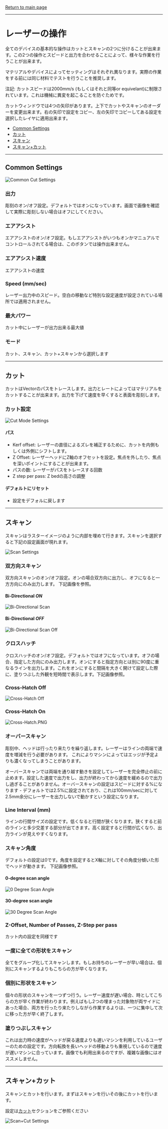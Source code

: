 [Return to main page](README.md)

----

# レーザーの操作 

全てのデバイスの基本的な操作はカットとスキャンの2つに分けることが出来ます。この2つの操作とスピードと出力を合わせることによって、様々な作業を行うことが出来ます。

マテリアルやデバイスによってセッティングはそれぞれ異なります。実際の作業をする前には同じ材料でテストを行うことを推奨します。

注記: カットスピードは2000mm/s (もしくはそれと同等or equivelant)に制限されています。これは機械に異変を起こることを防ぐためです。

カットウィンドウでは4つの矢印があります。上下でカットやスキャンのオーダーを変更出来ます。右の矢印で設定をコピー、左の矢印でコピーしてある設定を選択したレイヤに適用出来ます。

* [Common Settings](#common) 
* [カット](#cut)
* [スキャン](#scan)
* [スキャン+カット](#scancut)


<a name="common"></a>

-----------------
## Common Settings
![Common Cut Settings](/img/CutSettingsCommon.PNG)

### 出力
彫刻のオン/オフ設定。デフォルトではオンになっています。画面で画像を確認して実際に彫刻しない場合はオフにしてください。

### エアアシスト
エアアシストのオン/オフ設定。もしエアアシストがいつもオンかマニュアルでコントロールされてる場合は、このボタンでは操作出来ません。
<a name="speed"></a>

### エアアシスト速度

エアアシストの速度

### Speed (mm/sec)
レーザー出力中のスピード。空白の移動など特別な設定速度が設定されている場所では適用されません。

### 最大パワー
カット中にレーザーが出力出来る最大値

### モード
カット、スキャン、カット+スキャンから選択します

<a name="Cut"></a>

------------------
## カット
カットはVectorのパスをトレースします。出力とレートによってはマテリアルをカットすることが出来ます。出力を下げて速度を早くすると表面を彫刻します。

### カット設定

![Cut Mode Settings](/img/CutSettingsAdditional.PNG)


#### パス
* Kerf offset: レーザーの直径によるズレを補正するために、カットを内側もしくは外側にシフトします。
* Z Offset: レーザーヘッドにZ軸のオフセットを設定。焦点を外したり、焦点を深いポイントにすることが出来ます。
* パスの数: レーザーがパスをトレースする回数
* Z step per pass: Z bedの高さの調整

#### デフォルトにリセット
* 設定をデフォルに戻します

<a name="scan"></a>

-------------------
## スキャン
スキャンはラスターイメージのように内部を埋めて行きます。スキャンを選択すると下記の設定画面が現れます。

![Scan Settings](/img/ScanSettingsAdditional.PNG)
<a name="bidirectional"></a>
### 双方向スキャン
双方向スキャンのオン/オフ設定。オンの場合双方向に出力し、オフになると一方方向にのみ出力します。
下記画像を参照。

#### Bi-Directional *ON*
![Bi-Directional Scan](/img/Bi-Directional.PNG)

#### Bi-Directional *OFF*
![Bi-Directional Scan Off](/img/Bi-Directional-Off.PNG)
<a name="crosshatch"></a>
### クロスハッチ
クロスハッチのオン/オフ設定。デフォルトではオフになっています。オフの場合、指定した方向にのみ出力します。オンにすると指定方向とは別に90度に重なるラインを出力します。これをオンにすると間隔を大きく開けて設定した際に、塗りつぶした外観を短時間で表示します。下記画像参照。

### Cross-Hatch Off
![Cross-Hatch Off](/img/CrossHatch-Off.PNG)

### Cross-Hatch On
![Cross-Hatch.PNG](/img/CrossHatch.PNG)
<a name="overscanning"></a>
### オーバースキャン

彫刻中、ヘッドは行ったり来たりを繰り返します。レーザーはラインの両端で速度を増減を行う必要があります。 これによりマシンによってはエッジが予定よりも濃くなってしまうことがあります。

オーバースキャンでは両端を通り越す動きを設定してレーザーを完全停止の前に止めます。設定した速度で出力をし、出力が終わってから速度を緩めるので出力し過ぎることがありません。オーバースキャンの設定はスピードに対する%になります - デフォルトでは2.5%に設定されており、これは100mm/secに対して2.5mm余分にレーザーを出力しないで動かすという設定になります。

<a name="lineinterval"></a>

### Line Interval (mm)
ラインの行間サイズの設定です。低くなると行間が狭くなります。狭くすると前のラインと多少交差する部分が出てきます。高く設定すると行間が広くなり、出力ラインが見えやすくなります。
<a name="scanangle"></a>

### スキャン角度
デフォルトの設定は0です。角度を設定するとX軸に対してその角度分傾いた形でヘッドが動きます。
下記画像参照。

#### 0-degree scan angle
![0 Degree Scan Angle](/img/CrossHatch-Off.PNG)

#### 30-degree scan angle
![30 Degree Scan Angle](/img/Bi-Directional.PNG)



### Z-Offset, Number of Passes, Z-Step per pass

カット内の設定を同様です

### 一度に全ての形状をスキャン

全てをグループ化してスキャンします。もしお持ちのレーザーが早い場合は、個別にスキャンするよりもこちらの方が早くなります。

### 個別に形状をスキャン

個々の形状のスキャンを一つずつ行う。レーザー速度が遅い場合、時としてこちらの方が早く作業が終わります。例えばもし2つの埋まった対象物が両サイドにあった場合、両方を行ったり来たりしながら作業するよりは、一つに集中して次に移った方が早く終了します。

### 塗りつぶしスキャン

これは出力時の速度がヘッドが戻る速度よりも遅いマシンを利用しているユーザーのための設定です。方向転換を長いヘッドの移動よりも重視しているので速度が遅いマシンに合っています。画像でも利用出来るのですが、複雑な画像にはオススメしません。

<a name="scancut"></a>

--------------------
## スキャン+カット
スキャンとカットを行います。まずはスキャンを行いその後にカットを行います。

設定は[カット](#cut)セクションをご参照ください

![Scan+Cut Settings](/img/CutAfterScanSettings.PNG)









